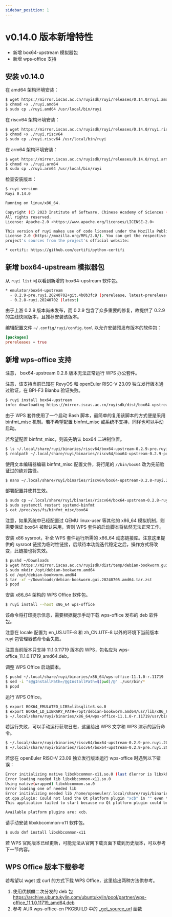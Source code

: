 ```yaml
---
sidebar_position: 1
---
```


# v0.14.0 版本新增特性

- 新增 box64-upstream 模拟器包
- 新增 wps-office 支持

## 安装 v0.14.0

在 amd64 架构环境安装：

```bash
$ wget https://mirror.iscas.ac.cn/ruyisdk/ruyi/releases/0.14.0/ruyi.amd64
$ chmod +x ./ruyi.amd64
$ sudo cp ./ruyi.amd64 /usr/local/bin/ruyi
```

在 riscv64 架构环境安装：

```bash
$ wget https://mirror.iscas.ac.cn/ruyisdk/ruyi/releases/0.14.0/ruyi.riscv64
$ chmod +x ./ruyi.riscv64
$ sudo cp ./ruyi.riscv64 /usr/local/bin/ruyi
```

在 arm64 架构环境安装：

```bash
$ wget https://mirror.iscas.ac.cn/ruyisdk/ruyi/releases/0.14.0/ruyi.arm64
$ chmod +x ./ruyi.arm64
$ sudo cp ./ruyi.arm64 /usr/local/bin/ruyi
```

检查安装版本：

```bash
$ ruyi version
Ruyi 0.14.0

Running on linux/x86_64.

Copyright (C) 2023 Institute of Software, Chinese Academy of Sciences (ISCAS).
All rights reserved.
License: Apache-2.0 <https://www.apache.org/licenses/LICENSE-2.0>

This version of ruyi makes use of code licensed under the Mozilla Public
License 2.0 (https://mozilla.org/MPL/2.0/). You can get the respective
project's sources from the project's official website:

* certifi: https://github.com/certifi/python-certifi

```

## 新增 box64-upstream 模拟器包

从 `ruyi list` 可以看到新增的 box64-upstream 软件包。

```bash
* emulator/box64-upstream
  - 0.2.9-pre.ruyi.20240702+git.4b0b3fc9 (prerelease, latest-prerelease)
  - 0.2.8-ruyi.20240702 (latest)
```

由于上游 0.2.9 版本尚未发布，而 0.2.9 包含了众多重要的修复，故提供了 0.2.9 的主线快照版本，且推荐安装该版本。

编辑配置文件 `~/.config/ruyi/config.toml` 以允许安装预发布版本的软件包：

```toml
[packages]
prereleases = true
```

## 新增 wps-office 支持

注意， box64-upstream 0.2.8 版本无法正常运行 WPS 办公套件。

注意，该支持当前已知在 RevyOS 和 openEuler RISC-V 23.09 独立发行版本通过验证，在 BPI-F3 Bianbu 验证失败。

```bash
$ ruyi install box64-upstream
info: downloading https://mirror.iscas.ac.cn/ruyisdk/dist/box64-upstream-0.2.9-pre.ruyi.20240702+git.4b0b3fc9.riscv64.tar.zst to
```

由于 WPS 套件使用了一个启动 Bash 脚本，最简单的复用该脚本的方式便是采用 binfmt_misc 机制。若不希望配置 binfmt_misc 或系统不支持，同样也可以手动启动。

若希望配置 binfmt_misc，则首先确认 box64 二进制位置。

```bash
$ ls ~/.local/share/ruyi/binaries/riscv64/box64-upstream-0.2.9-pre.ruyi.20240702+git.4b0b3fc9/bin/box64
$ realpath ~/.local/share/ruyi/binaries/riscv64/box64-upstream-0.2.9-pre.ruyi.20240702+git.4b0b3fc9/bin/box64
```

使用文本编辑器编辑 binfmt_misc 配置文件，将行尾的 `//bin/box64` 改为先前验证过的绝对路径。

```bash
$ nano ~/.local/share/ruyi/binaries/riscv64/box64-upstream-0.2.8-ruyi.20240702/etc/binfmt.d/box64.conf
```

部署配置并使其生效。

```bash
$ sudo cp ~/.local/share/ruyi/binaries/riscv64/box64-upstream-0.2.8-ruyi.20240702/etc/binfmt.d/box64.conf /etc/binfmt.d/box64.conf
$ sudo systemctl restart systemd-binfmt
$ cat /proc/sys/fs/binfmt_misc/box64
```

注意，如果系统中已经配置过 QEMU linux-user 等其他的 x86_64 模拟机制，则需要保证 box64 被默认采用，否则 WPS 套件的启动脚本将依然无法正常工作。

安装 x86 sysroot，补全 WPS 套件运行所需的 x86_64 动态链接库。注意这里提供的 sysroot 链接为临时性链接，后续待本功能迭代稳定之后，操作方式将改变，此链接也将失效。

```bash
$ pushd ~/Downloads
$ wget https://mirror.iscas.ac.cn/ruyisdk/dist/temp/debian-bookworm.gui.20240705.amd64.tar.zst
$ sudo mkdir /opt/debian-bookworm.amd64
$ cd /opt/debian-bookworm.amd64
$ tar -xf ~/Downloads/debian-bookworm.gui.20240705.amd64.tar.zst
$ popd
```

安装 x86_64 架构的 WPS Office 软件包。

```bash
$ ruyi install --host x86_64 wps-office
```

该命令将打印提示信息，需要根据提示手动下载 wps-office 发布的 deb 软件包。

注意在 locale 配置为 en_US.UTF-8 和 zh_CN.UTF-8 以外的环境下当前版本 ruyi 包管理器该命令会失败。

注意当前版本只支持 11.1.0.11719 版本的 WPS，包名应为 wps-office_11.1.0.11719_amd64.deb。

调整 WPS Office 启动脚本。

```bash
$ pushd ~/.local/share/ruyi/binaries/x86_64/wps-office-11.1.0-r.11719
$ sed -i "s@gInstallPath=/@gInstallPath=$(pwd)/@" ./usr/bin/*
$ popd
```

运行 WPS Office。

```bash
$ export BOX64_EMULATED_LIBS=libsqlite3.so.0
$ export BOX64_LD_LIBRARY_PATH=/opt/debian-bookworm.amd64/usr/lib/x86_64-linux-gnu
$ ~/.local/share/ruyi/binaries/x86_64/wps-office-11.1.0-r.11719/usr/bin/wps
```

若运行失败，可以手动运行获取日志，这里给出 WPS 文字和 WPS 演示的运行命令。

```bash
$ ~/.local/share/ruyi/binaries/riscv64/box64-upstream-0.2.9-pre.ruyi.20240702+git.4b0b3fc9/bin/box64 ~/.local/share/ruyi/binaries/x86_64/wps-office-11.1.0-r.11719/opt/kingsoft/wps-office/office6/wps
$ ~/.local/share/ruyi/binaries/riscv64/box64-upstream-0.2.9-pre.ruyi.20240702+git.4b0b3fc9/bin/box64 ~/.local/share/ruyi/binaries/x86_64/wps-office-11.1.0-r.11719/opt/kingsoft/wps-office/office6/wpp
```

若您在 openEuler RISC-V 23.09 独立发行版本运行 wps-office 时遇到以下错误：

```bash
Error initializing native libxkbcommon-x11.so.0 (last dlerror is libxkbcommon-x11.so.0: cannot open shared object file: No such file or directory)
Error loading needed lib libxkbcommon-x11.so.0
Using native(wrapped) libxkbcommon.so.0
Error loading one of needed lib
Error initializing needed lib /home/openeuler/.local/share/ruyi/binaries/x86_64/wps-office-11.1.0-r.11719/opt/kingsoft/wps-office/office6/qt/plugins/platforms/libqxcb.so
qt.qpa.plugin: Could not load the Qt platform plugin "xcb" in "" even though it was found.
This application failed to start because no Qt platform plugin could be initialized. Reinstalling the application may fix this problem.

Available platform plugins are: xcb.
```

请手动安装 libxkbcommon-x11 软件包。

```bash
$ sudo dnf install libxkbcommon-x11
```

若 WPS 官网版本已经更新，可能无法从官网下载页面下载到历史版本，可以参考下一节内容。

## WPS Office 版本下载参考

若希望以 wget 或 curl 的方式下载 WPS Office，这里给出两种方法供参考。

1. 使用优麒麟二次分发的 deb 包 https://archive.ubuntukylin.com/ubuntukylin/pool/partner/wps-office_11.1.0.11719_amd64.deb
2. 参考 AUR wps-office-cn PKGBUILD 中的 [\_get_source_url](https://aur.archlinux.org/cgit/aur.git/tree/PKGBUILD?h=wps-office-cn&id=da5958b5179c1345d24840ea30803a8d52c8d0c6#n21) 函数
